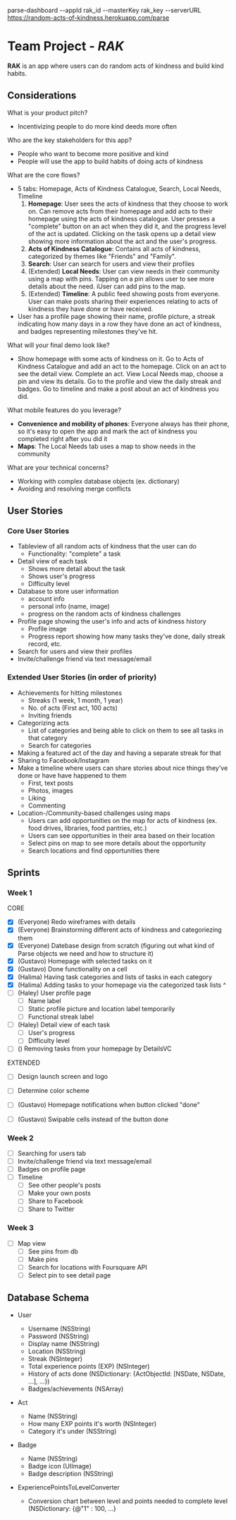 parse-dashboard --appId rak_id --masterKey rak_key --serverURL https://random-acts-of-kindness.herokuapp.com/parse

# Team Project - *RAK*

**RAK** is an app where users can do random acts of kindness and build kind habits.

## Considerations

What is your product pitch?
- Incentivizing people to do more kind deeds more often

Who are the key stakeholders for this app?
- People who want to become more positive and kind
- People will use the app to build habits of doing acts of kindness

What are the core flows?
- 5 tabs: Homepage, Acts of Kindness Catalogue, Search, Local Needs, Timeline
  1. **Homepage**: User sees the acts of kindness that they choose to work on. Can remove acts from their homepage and add acts to their homepage using the acts of kindness catalogue. User presses a "complete" button on an act when they did it, and the progress level of the act is updated. Clicking on the task opens up a detail view showing more information about the act and the user's progress.
  2. **Acts of Kindness Catalogue**: Contains all acts of kindness, categorized by themes like "Friends" and "Family".
  3. **Search**: User can search for users and view their profiles
  4. (Extended) **Local Needs**: User can view needs in their community using a map with pins. Tapping on a pin allows user to see more details about the need. iUser can add pins to the map.
  5. (Extended) **Timeline**: A public feed showing posts from everyone. User can make posts sharing their experiences relating to acts of kindness they have done or have received.
- User has a profile page showing their name, profile picture, a streak indicating how many days in a row they have done an act of kindness, and badges representing milestones they've hit.

What will your final demo look like?
- Show homepage with some acts of kindness on it. Go to Acts of Kindness Catalogue and add an act to the homepage. Click on an act to see the detail view. Complete an act. View Local Needs map, choose a pin and view its details. Go to the profile and view the daily streak and badges. Go to timeline and make a post about an act of kindness you did.

What mobile features do you leverage?
- **Convenience and mobility of phones**: Everyone always has their phone, so it's easy to open the app and mark the act of kindness you completed right after you did it
- **Maps**: The Local Needs tab uses a map to show needs in the community

What are your technical concerns?
- Working with complex database objects (ex. dictionary)
- Avoiding and resolving merge conflicts

## User Stories

### Core User Stories
- Tableview of all random acts of kindness that the user can do
  - Functionality: "complete" a task
- Detail view of each task
  - Shows more detail about the task
  - Shows user's progress
  - Difficulty level
- Database to store user information
  - account info
  - personal info (name, image)
  - progress on the random acts of kindness challenges
- Profile page showing the user's info and acts of kindness history
  - Profile image
  - Progress report showing how many tasks they've done, daily streak record, etc.
- Search for users and view their profiles
- Invite/challenge friend via text message/email

### Extended User Stories (in order of priority)
- Achievements for hitting milestones
  - Streaks (1 week, 1 month, 1 year)
  - No. of acts (First act, 100 acts)
  - Inviting friends
- Categorizing acts
  - List of categories and being able to click on them to see all tasks in that category
  - Search for categories
- Making a featured act of the day and having a separate streak for that
- Sharing to Facebook/Instagram
- Make a timeline where users can share stories about nice things they've done or have have happened to them
  - First, text posts
  - Photos, images
  - Liking
  - Commenting
- Location-/Community-based challenges using maps
  - Users can add opportunities on the map for acts of kindness (ex. food drives, libraries, food pantries, etc.)
  - Users can see opportunities in their area based on their location
  - Select pins on map to see more details about the opportunity
  - Search locations and find opportunities there

## Sprints

### Week 1

CORE
- [x] (Everyone) Redo wireframes with details
- [x] (Everyone) Brainstorming different acts of kindness and categoriezing them
- [x] (Everyone) Datebase design from scratch (figuring out what kind of Parse objects we need and how to structure it)
- [x] (Gustavo) Homepage with selected tasks on it
- [x] (Gustavo) Done functionality on a cell
- [X] (Halima) Having task categories and lists of tasks in each category
- [X] (Halima) Adding tasks to your homepage via the categorized task lists ^
- [ ] (Haley) User profile page
  - [ ] Name label
  - [ ] Static profile picture and location label temporarily
  - [ ] Functional streak label
- [ ] (Haley) Detail view of each task
  - [ ] User's progress
  - [ ] Difficulty level
- [ ] () Removing tasks from your homepage by DetailsVC

EXTENDED
- [ ] Design launch screen and logo
- [ ] Determine color scheme
- [ ] (Gustavo) Homepage notifications when button clicked "done"
- [ ] (Gustavo) Swipable cells instead of the button done



### Week 2
- [ ] Searching for users tab
- [ ] Invite/challenge friend via text message/email
- [ ] Badges on profile page
- [ ] Timeline
  - [ ] See other people's posts
  - [ ] Make your own posts
  - [ ] Share to Facebook
  - [ ] Share to Twitter
  
### Week 3
- [ ] Map view
  - [ ] See pins from db
  - [ ] Make pins
  - [ ] Search for locations with Foursquare API
  - [ ] Select pin to see detail page

## Database Schema
- User
  - Username (NSString)
  - Password (NSString)
  - Display name (NSString)
  - Location (NSString)
  - Streak (NSInteger)
  - Total experience points (EXP) (NSInteger)
  - History of acts done (NSDictionary: {ActObjectId: [NSDate, NSDate, ...], ...})
  - Badges/achievements (NSArray)
  
- Act
  - Name (NSString)
  - How many EXP points it's worth (NSInteger)
  - Category it's under (NSString)

- Badge
  - Name (NSString)
  - Badge icon (UIImage)
  - Badge description (NSString)
  
- ExperiencePointsToLevelConverter
  - Conversion chart between level and points needed to complete level (NSDictionary: {@"1" : 100, ...}
